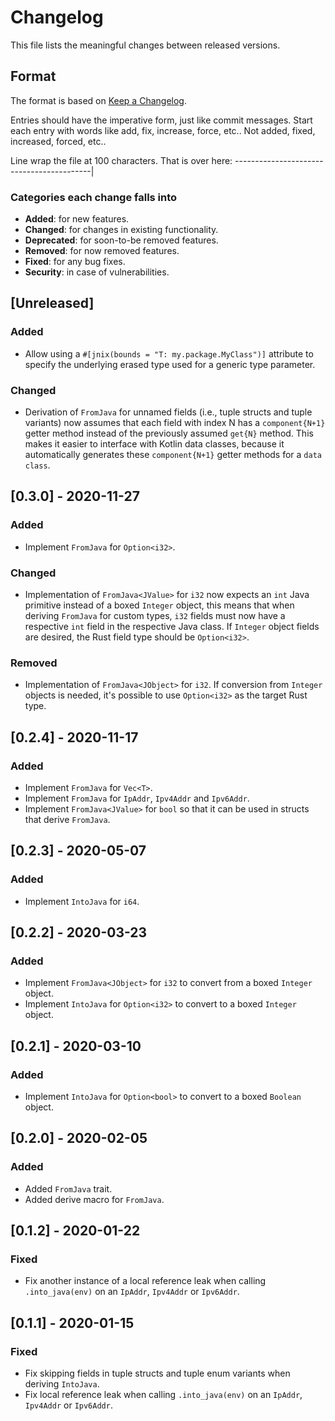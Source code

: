 # Changelog

This file lists the meaningful changes between released versions.

## Format

The format is based on [Keep a Changelog](https://keepachangelog.com/en/1.0.0/).

Entries should have the imperative form, just like commit messages. Start each entry with words like
add, fix, increase, force, etc.. Not added, fixed, increased, forced, etc..

Line wrap the file at 100 characters. That is over here: ------------------------------------------|

### Categories each change falls into

- **Added**: for new features.
- **Changed**: for changes in existing functionality.
- **Deprecated**: for soon-to-be removed features.
- **Removed**: for now removed features.
- **Fixed**: for any bug fixes.
- **Security**: in case of vulnerabilities.

## [Unreleased]
### Added
- Allow using a `#[jnix(bounds = "T: my.package.MyClass")]` attribute to specify the underlying
  erased type used for a generic type parameter.

### Changed
- Derivation of `FromJava` for unnamed fields (i.e., tuple structs and tuple variants) now assumes
  that each field with index N has a `component{N+1}` getter method instead of the previously
  assumed `get{N}` method. This makes it easier to interface with Kotlin data classes, because it
  automatically generates these `component{N+1}` getter methods for a `data class`.

## [0.3.0] - 2020-11-27
### Added
- Implement `FromJava` for `Option<i32>`.

### Changed
- Implementation of `FromJava<JValue>` for `i32` now expects an `int` Java primitive instead of a
  boxed `Integer` object, this means that when deriving `FromJava` for custom types, `i32` fields
  must now have a respective `int` field in the respective Java class. If `Integer` object fields
  are desired, the Rust field type should be `Option<i32>`.

### Removed
- Implementation of `FromJava<JObject>` for `i32`. If conversion from `Integer` objects is needed,
  it's possible to use `Option<i32>` as the target Rust type.

## [0.2.4] - 2020-11-17
### Added
- Implement `FromJava` for `Vec<T>`.
- Implement `FromJava` for `IpAddr`, `Ipv4Addr` and `Ipv6Addr`.
- Implement `FromJava<JValue>` for `bool` so that it can be used in structs that derive `FromJava`.

## [0.2.3] - 2020-05-07
### Added
- Implement `IntoJava` for `i64`.

## [0.2.2] - 2020-03-23
### Added
- Implement `FromJava<JObject>` for `i32` to convert from a boxed `Integer` object.
- Implement `IntoJava` for `Option<i32>` to convert to a boxed `Integer` object.

## [0.2.1] - 2020-03-10
### Added
- Implement `IntoJava` for `Option<bool>` to convert to a boxed `Boolean` object.

## [0.2.0] - 2020-02-05
### Added
- Added `FromJava` trait.
- Added derive macro for `FromJava`.

## [0.1.2] - 2020-01-22
### Fixed
- Fix another instance of a local reference leak when calling `.into_java(env)` on an `IpAddr`,
  `Ipv4Addr` or `Ipv6Addr`.

## [0.1.1] - 2020-01-15
### Fixed
- Fix skipping fields in tuple structs and tuple enum variants when deriving `IntoJava`.
- Fix local reference leak when calling `.into_java(env)` on an `IpAddr`, `Ipv4Addr` or `Ipv6Addr`.
